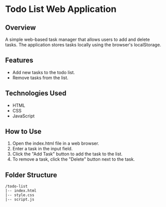 # Todo List Web Application

## Overview

A simple web-based task manager that allows users to add and delete tasks. The application stores tasks locally using the browser's localStorage.

## Features

- Add new tasks to the todo list.
- Remove tasks from the list.

## Technologies Used

- HTML
- CSS
- JavaScript

## How to Use

1. Open the index.html file in a web browser.
2. Enter a task in the input field.
3. Click the "Add Task" button to add the task to the list.
4. To remove a task, click the "Delete" button next to the task.

## Folder Structure

```plaintext
/todo-list
|-- index.html
|-- style.css
|-- script.js